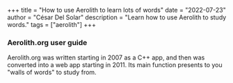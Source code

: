 +++
title = "How to use Aerolith to learn lots of words"
date = "2022-07-23"
author = "César Del Solar"
description = "Learn how to use Aerolith to study words."
tags = ["aerolith"]
+++

### Aerolith.org user guide

Aerolith.org was written starting in 2007 as a C++ app, and then was converted into a web app starting in 2011. Its main function presents to you "walls of words" to study from.